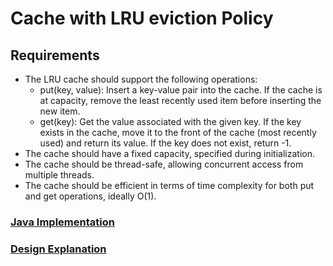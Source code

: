 # Cache with LRU eviction Policy

## Requirements
- The LRU cache should support the following operations:
    - put(key, value): Insert a key-value pair into the cache. If the cache is at capacity, remove the least recently used item before inserting the new item.
   - get(key): Get the value associated with the given key. If the key exists in the cache, move it to the front of the cache (most recently used) and return its value. If the key does not exist, return -1.
- The cache should have a fixed capacity, specified during initialization.
- The cache should be thread-safe, allowing concurrent access from multiple threads.
- The cache should be efficient in terms of time complexity for both put and get operations, ideally O(1).


### [Java Implementation](./../code/src/lruCache)

### [Design Explanation](./../code/src/lruCache/lruCache.md)